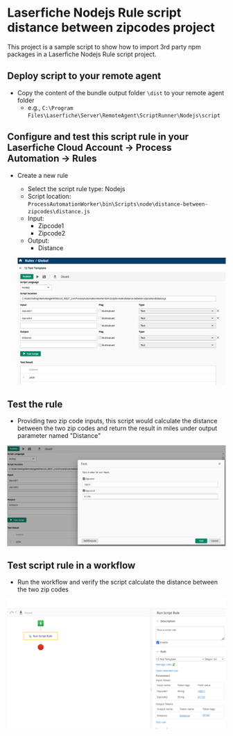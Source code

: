 # Laserfiche Nodejs Rule script distance between zipcodes project

This project is a sample script to show how to import 3rd party npm packages in a Laserfiche Nodejs Rule script project.

## Deploy script to your remote agent

- Copy the content of the bundle output folder `\dist` to your remote agent folder
  - e.g., `C:\Program Files\Laserfiche\Server\RemoteAgent\ScriptRunner\Nodejs\script`

## Configure and test this script rule in your Laserfiche Cloud Account -> Process Automation -> Rules

- Create a new rule
  - Select the script rule type: Nodejs
  - Script location: `ProcessAutomationWorker\bin\Scripts\node\distance-between-zipcodes\distance.js`
  - Input:
    - Zipcode1
    - Zipcode2
  - Output:
    - Distance

  ![Drag Racing](script-rule-configuration.png)

## Test the rule

- Providing two zip code inputs, this script would calculate the distance between the two zip codes and return the result in miles under output parameter named "Distance"

![Drag Racing](script-test-inputs.png)

## Test script rule in a workflow

- Run the workflow and verify the script calculate the distance between the two zip codes

![Drag Racing](workflow-script-rule-sample.png)
